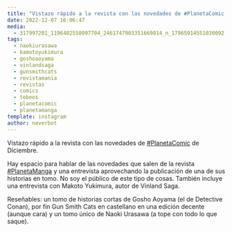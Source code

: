 ```yaml
---
title: "Vistazo rápido a la revista con las novedades de #PlanetaComic de Diciembre"
date: 2022-12-07 16:06:47
media: 
  - 317997201_1196402550997704_2461747903351669814_n_17965914551030092.jpg
tags: 
  - naokiurasawa
  - kamotoyukimura
  - goshoaoyama
  - vinlandsaga
  - gunsmithcats
  - revistamania
  - revistas
  - comics
  - tebeos
  - planetacomic
  - planetamanga
template: instagram
author: neverbot
---
```


Vistazo rápido a la revista con las novedades de [#PlanetaComic](/tags/planetacomic) de Diciembre.

Hay espacio para hablar de las novedades que salen de la revista [#PlanetaManga](/tags/planetamanga) y una entrevista aprovechando la publicación de una de sus historias en tomo. No soy el público de este tipo de cosas. También incluye una entrevista con Makoto Yukimura, autor de Vinland Saga.

Reseñables: un tomo de historias cortas de Gosho Aoyama (el de Detective Conan), por fin Gun Smith Cats en castellano en una edición decente (aunque cara) y un tomo único de Naoki Urasawa (a tope con todo lo que saque).
